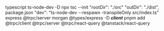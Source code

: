 typescript ts-node-dev -D
npx tsc --init
    "rootDir": "./src" 
    "outDir": "./dist",     
package.json
    "dev": "ts-node-dev --respawn -transpileOnly src/index.ts"
express @trpc/server morgan
    @types/express -D
***************client***************
pnpm add @trpc/client  @trpc/server @trpc/react-query @tanstack/react-query
